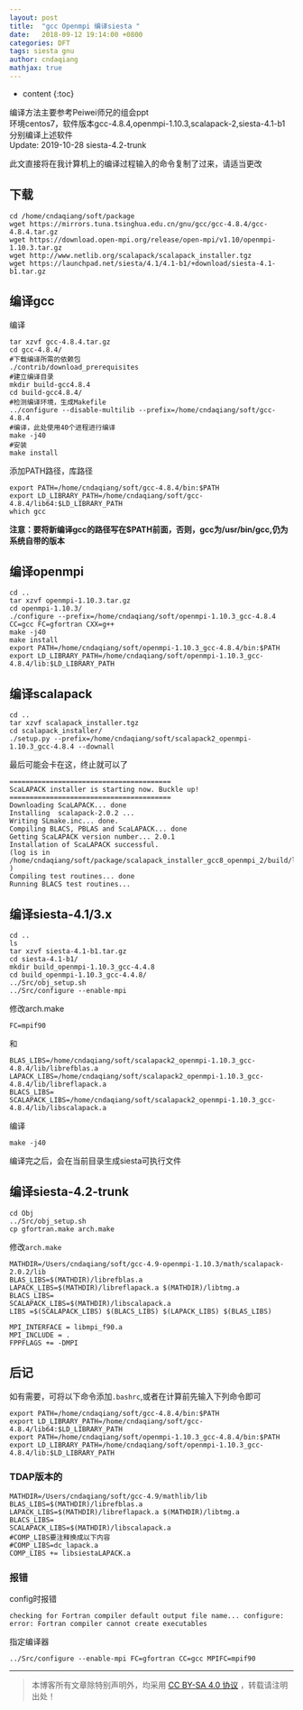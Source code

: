 ```yaml
---
layout: post
title:  "gcc Openmpi 编译siesta "
date:   2018-09-12 19:14:00 +0800
categories: DFT
tags: siesta gnu
author: cndaqiang
mathjax: true
---
```

* content
{:toc}

编译方法主要参考Peiwei师兄的组会ppt<br>
环境centos7，软件版本gcc-4.8.4,openmpi-1.10.3,scalapack-2,siesta-4.1-b1<br>
分别编译上述软件<br>
Update: 2019-10-28 siesta-4.2-trunk






此文直接将在我计算机上的编译过程输入的命令复制了过来，请适当更改
## 下载
```
cd /home/cndaqiang/soft/package
wget https://mirrors.tuna.tsinghua.edu.cn/gnu/gcc/gcc-4.8.4/gcc-4.8.4.tar.gz
wget https://download.open-mpi.org/release/open-mpi/v1.10/openmpi-1.10.3.tar.gz
wget http://www.netlib.org/scalapack/scalapack_installer.tgz
wget https://launchpad.net/siesta/4.1/4.1-b1/+download/siesta-4.1-b1.tar.gz
```

## 编译gcc
编译
```
tar xzvf gcc-4.8.4.tar.gz 
cd gcc-4.8.4/
#下载编译所需的依赖包
./contrib/download_prerequisites
#建立编译目录
mkdir build-gcc4.8.4
cd build-gcc4.8.4/
#检测编译环境，生成Makefile
../configure --disable-multilib --prefix=/home/cndaqiang/soft/gcc-4.8.4
#编译，此处使用40个进程进行编译
make -j40
#安装
make install
```
添加PATH路径，库路径
```
export PATH=/home/cndaqiang/soft/gcc-4.8.4/bin:$PATH
export LD_LIBRARY_PATH=/home/cndaqiang/soft/gcc-4.8.4/lib64:$LD_LIBRARY_PATH
which gcc
```
**注意：要将新编译gcc的路径写在$PATH前面，否则，gcc为/usr/bin/gcc,仍为系统自带的版本**

## 编译openmpi
```
cd ..
tar xzvf openmpi-1.10.3.tar.gz 
cd openmpi-1.10.3/
./configure --prefix=/home/cndaqiang/soft/openmpi-1.10.3_gcc-4.8.4 CC=gcc FC=gfortran CXX=g++
make -j40
make install
export PATH=/home/cndaqiang/soft/openmpi-1.10.3_gcc-4.8.4/bin:$PATH
export LD_LIBRARY_PATH=/home/cndaqiang/soft/openmpi-1.10.3_gcc-4.8.4/lib:$LD_LIBRARY_PATH
```

## 编译scalapack 
```
cd ..
tar xzvf scalapack_installer.tgz 
cd scalapack_installer/
./setup.py --prefix=/home/cndaqiang/soft/scalapack2_openmpi-1.10.3_gcc-4.8.4 --downall
```

最后可能会卡在这，终止就可以了
```
========================================
ScaLAPACK installer is starting now. Buckle up!
========================================
Downloading ScaLAPACK... done
Installing  scalapack-2.0.2 ...
Writing SLmake.inc... done.
Compiling BLACS, PBLAS and ScaLAPACK... done
Getting ScaLAPACK version number... 2.0.1
Installation of ScaLAPACK successful.
(log is in  /home/cndaqiang/soft/package/scalapack_installer_gcc8_openmpi_2/build/log/scalog )
Compiling test routines... done
Running BLACS test routines...
```

## 编译siesta-4.1/3.x
```
cd ..
ls
tar xzvf siesta-4.1-b1.tar.gz 
cd siesta-4.1-b1/
mkdir build_openmpi-1.10.3_gcc-4.4.8
cd build_openmpi-1.10.3_gcc-4.4.8/
../Src/obj_setup.sh
../Src/configure --enable-mpi
```
修改arch.make
```
FC=mpif90
```
和
```
BLAS_LIBS=/home/cndaqiang/soft/scalapack2_openmpi-1.10.3_gcc-4.8.4/lib/librefblas.a
LAPACK_LIBS=/home/cndaqiang/soft/scalapack2_openmpi-1.10.3_gcc-4.8.4/lib/libreflapack.a
BLACS_LIBS=
SCALAPACK_LIBS=/home/cndaqiang/soft/scalapack2_openmpi-1.10.3_gcc-4.8.4/lib/libscalapack.a
```
编译
``` 
make -j40
```
编译完之后，会在当前目录生成siesta可执行文件


## 编译siesta-4.2-trunk
```
cd Obj
../Src/obj_setup.sh
cp gfortran.make arch.make
```
修改`arch.make`
```
MATHDIR=/Users/cndaqiang/soft/gcc-4.9-openmpi-1.10.3/math/scalapack-2.0.2/lib
BLAS_LIBS=$(MATHDIR)/librefblas.a
LAPACK_LIBS=$(MATHDIR)/libreflapack.a $(MATHDIR)/libtmg.a
BLACS_LIBS=
SCALAPACK_LIBS=$(MATHDIR)/libscalapack.a
LIBS =$(SCALAPACK_LIBS) $(BLACS_LIBS) $(LAPACK_LIBS) $(BLAS_LIBS)

MPI_INTERFACE = libmpi_f90.a
MPI_INCLUDE = .
FPPFLAGS += -DMPI
```

## 后记
如有需要，可将以下命令添加`.bashrc`,或者在计算前先输入下列命令即可
```
export PATH=/home/cndaqiang/soft/gcc-4.8.4/bin:$PATH
export LD_LIBRARY_PATH=/home/cndaqiang/soft/gcc-4.8.4/lib64:$LD_LIBRARY_PATH
export PATH=/home/cndaqiang/soft/openmpi-1.10.3_gcc-4.8.4/bin:$PATH
export LD_LIBRARY_PATH=/home/cndaqiang/soft/openmpi-1.10.3_gcc-4.8.4/lib:$LD_LIBRARY_PATH
```

### TDAP版本的

```
MATHDIR=/Users/cndaqiang/soft/gcc-4.9/mathlib/lib
BLAS_LIBS=$(MATHDIR)/librefblas.a
LAPACK_LIBS=$(MATHDIR)/libreflapack.a $(MATHDIR)/libtmg.a
BLACS_LIBS=
SCALAPACK_LIBS=$(MATHDIR)/libscalapack.a
#COMP_LIBS要注释换成以下内容
#COMP_LIBS=dc_lapack.a
COMP_LIBS += libsiestaLAPACK.a
```

### 报错
config时报错
```
checking for Fortran compiler default output file name... configure: error: Fortran compiler cannot create executables
```
指定编译器
```
../Src/configure --enable-mpi FC=gfortran CC=gcc MPIFC=mpif90
```



------
>本博客所有文章除特别声明外，均采用 [CC BY-SA 4.0 协议](https://creativecommons.org/licenses/by-sa/4.0/deed.zh) ，转载请注明出处！

